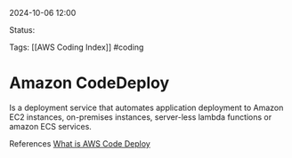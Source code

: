 2024-10-06 12:00

Status:

Tags:
[[AWS Coding Index]]
#coding
# Amazon CodeDeploy

Is a deployment service that automates application deployment to Amazon EC2 instances, on-premises instances, server-less lambda functions or amazon ECS services.


References 
[What is AWS Code Deploy](https://docs.aws.amazon.com/codedeploy/latest/userguide/welcome.html)